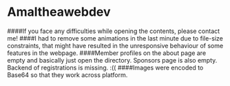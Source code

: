# Amaltheawebdev

####If you face any difficulties while opening the contents, please contact me!
####I had to remove some animations in the last minute due to file-size constraints, that might have resulted in the unresponsive behaviour of some features in the webpage.
####Member profiles on the about page are empty and basically just open the directory. Sponsors page is also empty. Backend of registrations is missing. :((
####Images were encoded to Base64 so that they work across platform.
